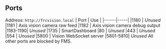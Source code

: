 ## Ports
Address: `http://frcvision.local`
| Port | Use |
|------|-----|
|1180  | *Unused*
|1181  | Axis vision camera raw feed
|1182  | Axis vision camera debug output
|1183-1190| *Unused*
|1735  | SmartDashboard
|80    | *Unused*
|443   | *Unused*
|554   | *Unused*
|5800  | Vision WebSocket server
|5801-5810| *Unused*
All other ports are blocked by FMS.
